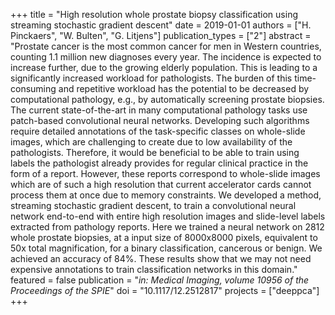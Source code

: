 +++
title = "High resolution whole prostate biopsy classification using streaming stochastic gradient descent"
date = 2019-01-01
authors = ["H. Pinckaers", "W. Bulten", "G. Litjens"]
publication_types = ["2"]
abstract = "Prostate cancer is the most common cancer for men in Western countries, counting 1.1 million new diagnoses every year. The incidence is expected to increase further, due to the growing elderly population. This is leading to a significantly increased workload for pathologists. The burden of this time-consuming and repetitive workload has the potential to be decreased by computational pathology, e.g., by automatically screening prostate biopsies. The current state-of-the-art in many computational pathology tasks use patch-based convolutional neural networks. Developing such algorithms require detailed annotations of the task-specific classes on whole-slide images, which are challenging to create due to low availability of the pathologists. Therefore, it would be beneficial to be able to train using labels the pathologist already provides for regular clinical practice in the form of a report. However, these reports correspond to whole-slide images which are of such a high resolution that current accelerator cards cannot process them at once due to memory constraints. We developed a method, streaming stochastic gradient descent, to train a convolutional neural network end-to-end with entire high resolution images and slide-level labels extracted from pathology reports. Here we trained a neural network on 2812 whole prostate biopsies, at a input size of 8000x8000 pixels, equivalent to 50x total magnification, for a binary classification, cancerous or benign. We achieved an accuracy of 84%. These results show that we may not need expensive annotations to train classification networks in this domain."
featured = false
publication = "*in: Medical Imaging, volume 10956 of the Proceedings of the SPIE*"
doi = "10.1117/12.2512817"
projects = ["deeppca"]
+++

